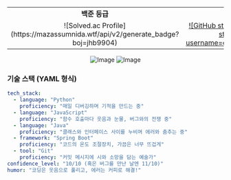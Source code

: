 <!-- 피스피스~! -->

<div align="center">

<table>
  <tr>
    <td align="center"><strong>백준 등급</strong></td>
    <td align="center"><strong>깃허브 통계</strong></td>
  </tr>
  <tr>
    <td align="center">![Solved.ac Profile](https://mazassumnida.wtf/api/v2/generate_badge?boj=jhb9904)</td>
    <td align="center"><a href="https://github.com/anuraghazra/github-readme-stats">![GitHub stats](https://github-readme-stats.vercel.app/api?username=onestar99&show_icons=true)</a></td>
  </tr>
</table>


![Image](https://github.com/user-attachments/assets/3df7ad94-92e5-410e-959e-1b134754a268)
![Image](https://github.com/user-attachments/assets/d83fdcd1-e598-4815-9bfb-1d0e66045518)

</div>


### 기술 스택 (YAML 형식)
```yaml
tech_stack:
  - language: "Python"
    proficiency: "매일 디버깅하며 기적을 만드는 중"
  - language: "JavaScript"
    proficiency: "함수 호출마다 웃음과 눈물, 버그와의 전쟁 중"
  - language: "Java"
    proficiency: "클래스와 인터페이스 사이를 누비며 에러와 춤추는 중"
  - framework: "Spring Boot"
    proficiency: "코드의 온도 조절장치, 가끔은 너무 뜨겁게"
  - tool: "Git"
    proficiency: "커밋 메시지에 시와 소망을 담는 예술가"
confidence_level: "10/10 (혹은 버그를 만난 날엔 11/10)"
humor: "코딩은 웃음으로 풀리고, 에러는 커피로 해결!"
```
